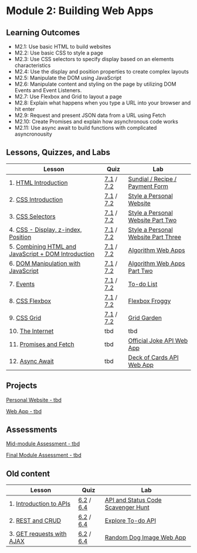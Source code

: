 # Module 2: Building Web Apps

## Learning Outcomes

- M2.1: Use basic HTML to build websites
- M2.2: Use basic CSS to style a page
- M2.3: Use CSS selectors to specify display based on an elements characteristics
- M2.4: Use the display and position properties to create complex layouts
- M2.5: Manipulate the DOM using JavaScript
- M2.6: Manipulate content and styling on the page by utilizing DOM Events and Event Listeners.
- M2.7: Use Flexbox and Grid to layout a page
- M2.8: Explain what happens when you type a URL into your browser and hit enter
- M2.9: Request and present JSON data from a URL using Fetch
- M2.10: Create Promises and explain how asynchronous code works
- M2.11: Use async await to build functions with complicated asyncronousity

## Lessons, Quizzes, and Labs

| Lesson | Quiz | Lab |
| --- | --- | --- |
| 1. [HTML Introduction](./html_introduction_combined) | [7.1](https://canvas.instructure.com/courses/2124167/modules/items/39957493) / [7.2](https://canvas.instructure.com/courses/2447044/modules/items/40167139) | [Sundial / Recipe / Payment Form](https://github.com/joinpursuit/Pursuit-Core-Web-HTML-Introduction-Lab)  |
| 2. [CSS Introduction](./css_intro) | [7.1](https://canvas.instructure.com/courses/2124167/modules/items/39957485) / [7.2](https://canvas.instructure.com/courses/2447044/modules/items/40167146) | [Style a Personal Website](https://github.com/joinpursuit/Pursuit-Core-CSS-Intro-Lab/blob/master/README.md) |
| 3. [CSS Selectors](./css_selectors) | [7.1](https://canvas.instructure.com/courses/2124167/modules/items/39957483) / [7.2](https://canvas.instructure.com/courses/2447044/modules/items/40167152) | [Style a Personal Website Part Two](https://github.com/joinpursuit/Pursuit-Core-CSS-Selectors-Lab/blob/master/README.md) |
| 4. [CSS - Display, z-index, Position](./css_display_position_zind) | [7.1](https://canvas.instructure.com/courses/2124167/modules/items/39957490) / [7.2](https://canvas.instructure.com/courses/2447044/modules/items/40167159) | [Style a Personal Website Part Three](https://github.com/joinpursuit/css_display_position_zindex_exercise) |
| 5. [Combining HTML and JavaScript + DOM Introduction](./dom_1/README.md) | [7.1](https://canvas.instructure.com/courses/2124167/modules/items/39957488) / [7.2](https://canvas.instructure.com/courses/2447044/modules/items/40167716) | [Algorithm Web Apps](https://github.com/joinpursuit/combining-html-and-javascript-plus-dom)
| 6. [DOM Manipulation with JavaScript](./dom_manipulation) | [7.1](https://canvas.instructure.com/courses/2124167/modules/items/39957491) / [7.2](https://canvas.instructure.com/courses/2447044/modules/items/40168174) | [Algorithm Web Apps Part Two](https://github.com/joinpursuit/adding_elements_to_the_dom_lab)
| 7. [Events](./events) | [7.1](https://canvas.instructure.com/courses/2124167/modules/items/39957487) / [7.2](https://canvas.instructure.com/courses/2447044/modules/items/40167719) | [To-do List](https://github.com/joinpursuit/Pursuit-Core-Events-Lab)
| 8. [CSS Flexbox](./css_flexbox) | [7.1](https://canvas.instructure.com/courses/2124167/modules/items/39957489) / [7.2](https://canvas.instructure.com/courses/2447044/modules/items/40167721) | [Flexbox Froggy](https://github.com/joinpursuit/css_flexbox_exercise) |
| 9. [CSS Grid](./css_grid) | [7.1](https://canvas.instructure.com/courses/2124167/modules/items/39957486) / [7.2](https://canvas.instructure.com/courses/2447044/modules/items/40167737) | [Grid Garden](https://github.com/joinpursuit/css_grid_exercise)
| 10. [The Internet](./) | tbd | tbd |
| 11. [Promises and Fetch](./fetch/README.md) | tbd | [Official Joke API Web App](https://github.com/joinpursuit/Pursuit-Core-Web-Promises-Fetch-Lab/blob/master/README.md) |
| 12. [Async Await](./axios%2Basync-await) | tbd | [Deck of Cards API Web App](https://github.com/joinpursuit/axios_assignment/blob/master/axios_exercise.md) |


## Projects

[Personal Website - tbd]() 

[Web App - tbd]()


## Assessments

[Mid-module Assessment - tbd]()

[Final Module Assessment - tbd]()

## Old content

| Lesson | Quiz | Lab |
| --- | --- | --- |
| 1. [Introduction to APIs](./api_intro) | [6.2](https://canvas.instructure.com/courses/1605748/quizzes/4245201) / [6.4](https://canvas.instructure.com/courses/1705731/quizzes/4494816) | [API and Status Code Scavenger Hunt](https://github.com/joinpursuit/Pursuit-Core-Introduction-To-Networking-and-APIs-Lab/blob/master/README.md) |
| 2. [REST and CRUD](./restful_apis) | [6.2](https://canvas.instructure.com/courses/1605748/quizzes/4245541) / [6.4](https://canvas.instructure.com/courses/1705731/quizzes/4494817) | [Explore To-do API](https://github.com/joinpursuit/restfulapi_exercise) |
| 3. [GET requests with AJAX](./ajax) | [6.2](https://canvas.instructure.com/courses/1605748/quizzes/4262503) / [6.4](https://canvas.instructure.com/courses/1705731/quizzes/4494813) | [Random Dog Image Web App](https://github.com/joinpursuit/Pursuit-Core-Web-AJAX-Lab) |
